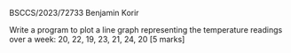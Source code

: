 BSCCS/2023/72733
Benjamin Korir

Write a program to plot a line graph representing the temperature readings over a week: 20, 22,
19, 23, 21, 24, 20 [5 marks]
